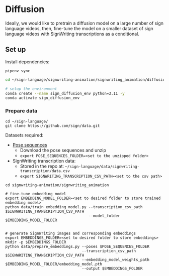 # Diffusion

Ideally, we would like to pretrain a diffusion model on a large number of sign language videos, 
then, fine-tune the model on a smaller dataset of sign language videos with SignWriting transcriptions as a conditional.


## Set up

Install dependencies:

```
pipenv sync
```

```bash
cd ~/sign-language/signwriting-animation/signwriting_animation/diffusion

# setup the environment
conda create --name sign_diffusion_env python=3.11 -y
conda activate sign_diffusion_env
```

### Prepare data

```
cd ~/sign-language/
git clone https://github.com/sign/data.git
```

Datasets required:
* [Pose sequences](https://github.com/sign/data/tree/main/signwriting-transcription/README.md#poses)
  * Download the pose sequences and unzip
  * `export POSE_SEQUENCES_FOLDER=<set to the unzipped folder>`
* SignWriting transcription data:
  * Stored in the repo at: `~/sign-language/data/signwriting-transcription/data.csv`
  * `export SIGNWRITING_TRANSCRIPTION_CSV_PATH=<set to the csv path>`

```
cd signwriting-animation/signwriting_animation

# fine-tune embedding model
export EMBEDDING_MODEL_FOLDER=<set to desired folder to store trained embedding model>
python data/train_embedding_model.py --transcription_csv_path $SIGNWRITING_TRANSCRIPTION_CSV_PATH
                                     --model_folder $EMBEDDING_MODEL_FOLDER


# generate SignWriting images and corresponding embeddings
export EMBEDDINGS_FOLDER=<set to desired folder to store embeddings>
mkdir -p $EMBEDDINGS_FOLDER
python data/prepare_embeddings.py --poses $POSE_SEQUENCES_FOLDER 
                                  --transcription_csv_path $SIGNWRITING_TRANSCRIPTION_CSV_PATH 
                                  --embedding_model_weights_path $EMBEDDING_MODEL_FOLDER/embedding_model.pth
                                  --output $EMBEDDINGS_FOLDER
```